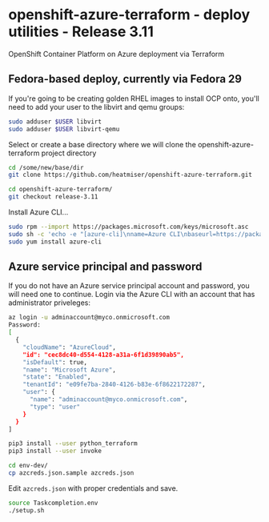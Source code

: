 # openshift-azure-terraform - deploy utilities - Release 3.11
OpenShift Container Platform on Azure deployment via Terraform

## Fedora-based deploy, currently via Fedora 29

If you're going to be creating golden RHEL images to install OCP onto, you'll need to add your user to the libvirt and qemu groups:
```bash
sudo adduser $USER libvirt
sudo adduser $USER libvirt-qemu
```

Select or create a base directory where we will clone the openshift-azure-terraform project directory
```bash
cd /some/new/base/dir
git clone https://github.com/heatmiser/openshift-azure-terraform.git

cd openshift-azure-terraform/
git checkout release-3.11
```

Install Azure CLI...
```bash
sudo rpm --import https://packages.microsoft.com/keys/microsoft.asc
sudo sh -c 'echo -e "[azure-cli]\nname=Azure CLI\nbaseurl=https://packages.microsoft.com/yumrepos/azure-cli\nenabled=1\ngpgcheck=1\ngpgkey=https://packages.microsoft.com/keys/microsoft.asc" > /etc/yum.repos.d/azure-cli.repo'
sudo yum install azure-cli
```

## Azure service principal and password

If you do not have an Azure service principal account and password, you will need one to continue. Login via the Azure CLI with an account that has administrator priveleges:

```bash
az login -u adminaccount@myco.onmicrosoft.com
Password: 
[
  {
    "cloudName": "AzureCloud",
    "id": "cec8dc40-d554-4128-a31a-6f1d39890ab5",
    "isDefault": true,
    "name": "Microsoft Azure",
    "state": "Enabled",
    "tenantId": "e09fe7ba-2840-4126-b83e-6f8622172287",
    "user": {
      "name": "adminaccount@myco.onmicrosoft.com",
      "type": "user"
    }
  }
]
```

```bash
pip3 install --user python_terraform
pip3 install --user invoke
```

```bash
cd env-dev/
cp azcreds.json.sample azcreds.json
```

Edit `azcreds.json` with proper credentials and save.

```bash
source Taskcompletion.env 
./setup.sh
```